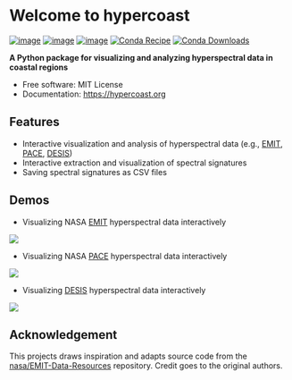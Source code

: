 # Welcome to hypercoast

[![image](https://img.shields.io/pypi/v/HyperCoast.svg)](https://pypi.python.org/pypi/HyperCoast)
[![image](https://static.pepy.tech/badge/hypercoast)](https://pepy.tech/project/hypercoast)
[![image](https://img.shields.io/conda/vn/conda-forge/hypercoast.svg)](https://anaconda.org/conda-forge/hypercoast)
[![Conda Recipe](https://img.shields.io/badge/recipe-hypercoast-green.svg)](https://github.com/conda-forge/hypercoast-feedstock)
[![Conda Downloads](https://img.shields.io/conda/dn/conda-forge/hypercoast.svg)](https://anaconda.org/conda-forge/hypercoast)

**A Python package for visualizing and analyzing hyperspectral data in coastal regions**

-   Free software: MIT License
-   Documentation: <https://hypercoast.org>

## Features

-   Interactive visualization and analysis of hyperspectral data (e.g., [EMIT](https://earth.jpl.nasa.gov/emit), [PACE](https://pace.gsfc.nasa.gov), [DESIS](https://www.earthdata.nasa.gov/s3fs-public/imported/DESIS_TCloud_Mar0421.pdf))
-   Interactive extraction and visualization of spectral signatures
-   Saving spectral signatures as CSV files

## Demos

-   Visualizing NASA [EMIT](https://earth.jpl.nasa.gov/emit) hyperspectral data interactively

![](https://i.imgur.com/zeyABMq.gif)

-   Visualizing NASA [PACE](https://pace.gsfc.nasa.gov) hyperspectral data interactively

![](https://i.imgur.com/HBMjW6o.gif)

-   Visualizing [DESIS](https://www.earthdata.nasa.gov/s3fs-public/imported/DESIS_TCloud_Mar0421.pdf) hyperspectral data interactively

![](https://i.imgur.com/PkwOPN5.gif)

## Acknowledgement

This projects draws inspiration and adapts source code from the [nasa/EMIT-Data-Resources](https://github.com/nasa/EMIT-Data-Resources) repository. Credit goes to the original authors.
